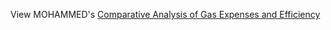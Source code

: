 View MOHAMMED's [Comparative Analysis of Gas Expenses and Efficiency](https://github.com/tech-moh-logy/Mohammed-Tiger-Data-Analysis/blob/main/Highlander-Data-Analysis/mohammedU.tiger.dataAnalysis.highlanders.pdf)
